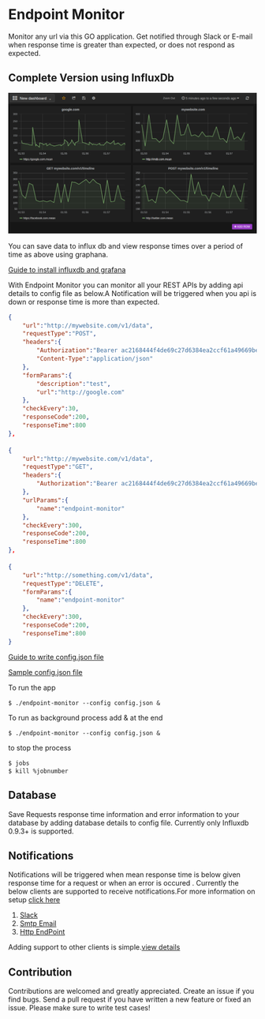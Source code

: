 # Endpoint Monitor

Monitor any url via this GO application. Get notified through Slack or E-mail when response time is greater than expected, or does not respond as expected.

## Complete Version using InfluxDb

![alt text](https://github.com/patdaman/endpoint-monitor/raw/master/screenshots/graphana.png "Graphana Screenshot")

You can save data to influx db and view response times over a period of time as above using graphana.

[Guide to install influxdb and grafana](https://github.com/patdaman/endpoint-monitor/blob/master/Config.md#database) 

With Endpoint Monitor you can monitor all your REST APIs by adding api details to config file as below.A Notification will be triggered when you api is down or response time is more than expected.

```json
{
	"url":"http://mywebsite.com/v1/data",
	"requestType":"POST",
	"headers":{
		"Authorization":"Bearer ac2168444f4de69c27d6384ea2ccf61a49669be5a2fb037ccc1f",
		"Content-Type":"application/json"
	},
	"formParams":{
		"description":"test",
		"url":"http://google.com"
	},
	"checkEvery":30,
	"responseCode":200,		
	"responseTime":800
},

{
	"url":"http://mywebsite.com/v1/data",
	"requestType":"GET",
	"headers":{
		"Authorization":"Bearer ac2168444f4de69c27d6384ea2ccf61a49669be5a2fb037ccc1f",		
	},
	"urlParams":{
		"name":"endpoint-monitor"
	},
	"checkEvery":300,
	"responseCode":200,		
	"responseTime":800
},

{
	"url":"http://something.com/v1/data",
	"requestType":"DELETE",
	"formParams":{
		"name":"endpoint-monitor"
	},
	"checkEvery":300,
	"responseCode":200,		
	"responseTime":800
}

```
[Guide to write config.json file](https://github.com/patdaman/endpoint-monitor/blob/master/Config.md#writing-a-config-file)

[Sample config.json file](https://github.com/patdaman/endpoint-monitor/blob/master/sample_config.json)

To run the app

```
$ ./endpoint-monitor --config config.json &
```

To run as background process add & at the end

```
$ ./endpoint-monitor --config config.json &	
```
to stop the process 
```
$ jobs
$ kill %jobnumber
```

## Database

Save Requests response time information and error information to your database by adding database details to config file. Currently only Influxdb 0.9.3+ is supported.

## Notifications

Notifications will be triggered when mean response time is below given response time for a request or when an error is occured . Currently the below clients are supported to receive notifications.For more information on setup [click here](https://github.com/patdaman/endpoint-monitor/blob/master/Config.md#notifications)

1. [Slack](https://github.com/patdaman/endpoint-monitor/blob/master/Config.md#slack)
2. [Smtp Email](https://github.com/patdaman/endpoint-monitor/blob/master/Config.md#e-mail)
4. [Http EndPoint](https://github.com/patdaman/endpoint-monitor/blob/master/Config.md#http-endpoint)

Adding support to other clients is simple.[view details](https://github.com/patdaman/endpoint-monitor/blob/master/Config.md#write-your-own-notification-client)

## Contribution

Contributions are welcomed and greatly appreciated. Create an issue if you find bugs.
Send a pull request if you have written a new feature or fixed an issue. Please make sure to write test cases!
